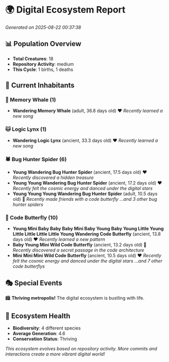 # 🌍 Digital Ecosystem Report
*Generated on 2025-08-22 00:37:38*

## 📊 Population Overview
- **Total Creatures**: 18
- **Repository Activity**: medium
- **This Cycle**: 1 births, 1 deaths

## 👥 Current Inhabitants

### 🐋 Memory Whale (1)
- **Wandering Memory Whale** (adult, 36.8 days old) ❤️
  *Recently learned a new song*

### 🐱 Logic Lynx (1)
- **Wandering Logic Lynx** (ancient, 33.3 days old) ❤️
  *Recently learned a new song*

### 🕷️ Bug Hunter Spider (6)
- **Young Wandering Bug Hunter Spider** (ancient, 17.5 days old) ❤️
  *Recently discovered a hidden treasure*
- **Young Young Wandering Bug Hunter Spider** (ancient, 17.2 days old) ❤️
  *Recently felt the cosmic energy and danced under the digital stars*
- **Young Young Young Wandering Bug Hunter Spider** (adult, 10.5 days old) 💛
  *Recently made friends with a code butterfly*
  *...and 3 other bug hunter spiders*

### 🦋 Code Butterfly (10)
- **Young Mini Baby Baby Baby Mini Baby Young Baby Young Little Young Little Little Little Little Young Wandering Code Butterfly** (ancient, 13.8 days old) ❤️
  *Recently learned a new pattern*
- **Baby Young Mini Wild Code Butterfly** (ancient, 13.2 days old) 💛
  *Recently discovered a secret passage in the code architecture*
- **Mini Mini Mini Wild Code Butterfly** (ancient, 10.5 days old) ❤️
  *Recently felt the cosmic energy and danced under the digital stars*
  *...and 7 other code butterflys*

## 🎭 Special Events

🏙️ **Thriving metropolis!** The digital ecosystem is bustling with life.

## 🔬 Ecosystem Health
- **Biodiversity**: 4 different species
- **Average Generation**: 4.6
- **Conservation Status**: Thriving

*This ecosystem evolves based on repository activity. More commits and interactions create a more vibrant digital world!*